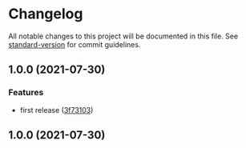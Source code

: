 # Changelog

All notable changes to this project will be documented in this file. See [standard-version](https://github.com/conventional-changelog/standard-version) for commit guidelines.

## 1.0.0 (2021-07-30)


### Features

* first release ([3f73103](https://github.com/TechIsFun/husky-standard-version-playground/commits/3f73103ebb768f671672c97ac14c918849a23ab9))

## 1.0.0 (2021-07-30)
